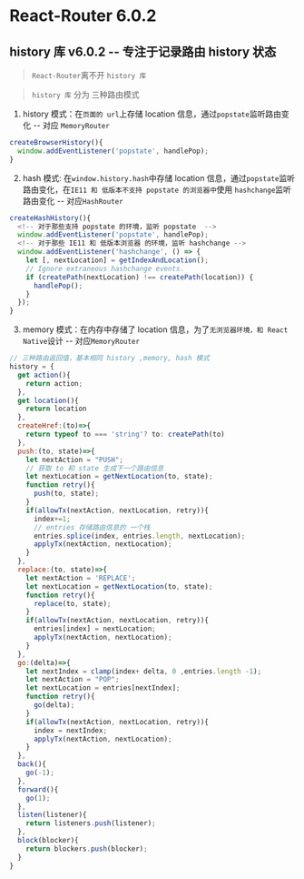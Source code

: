 # React-Router 6.0.2

## history 库 v6.0.2 -- 专注于记录路由 history 状态

  > `React-Router`离不开 `history 库`

  > `history 库` 分为 三种路由模式

1. history 模式：在`页面的 url`上存储 location 信息，通过`popstate`监听路由变化 -- 对应 `MemoryRouter`
  ```js
  createBrowserHistory(){
    window.addEventListener('popstate', handlePop);
  }
  ```
2. hash 模式: 在`window.history.hash`中存储 location 信息，通过`popstate`监听路由变化，在`IE11 和 低版本不支持 popstate 的浏览器中`使用 `hashchange`监听路由变化 -- 对应`HashRouter`
  ```js
  createHashHistory(){
    <!-- 对于那些支持 popstate 的环境，监听 popstate  -->
    window.addEventListener('popstate', handlePop);
    <!-- 对于那些 IE11 和 低版本浏览器 的环境，监听 hashchange -->
    window.addEventListener('hashchange', () => {
      let [, nextLocation] = getIndexAndLocation();
      // Ignore extraneous hashchange events.
      if (createPath(nextLocation) !== createPath(location)) {
        handlePop();
      }
    });
  }
  ```
3. memory 模式：在内存中存储了 location 信息，为了`无浏览器环境，和 React Native`设计 -- 对应`MemoryRouter`

```js
// 三种路由返回值，基本相同 history ,memory, hash 模式
history = {
  get action(){
    return action;
  },
  get location(){
    return location
  },
  createHref:(to)=>{
    return typeof to === 'string'? to: createPath(to)
  },
  push:(to, state)=>{
    let nextAction = "PUSH";
    // 获取 to 和 state 生成下一个路由信息
    let nextLocation = getNextLocation(to, state);
    function retry(){
      push(to, state);
    }
    if(allowTx(nextAction, nextLocation, retry)){
      index+=1;
      // entries 存储路由信息的 一个栈
      entries.splice(index, entries.length, nextLocation);
      applyTx(nextAction, nextLocation);
    }
  },
  replace:(to, state)=>{
    let nextAction = 'REPLACE';
    let nextLocation = getNextLocation(to, state);
    function retry(){
      replace(to, state);
    }
    if(allowTx(nextAction, nextLocation, retry)){
      entries[index] = nextLocation;
      applyTx(nextAction, nextLocation);
    }
  },
  go:(delta)=>{
    let nextIndex = clamp(index+ delta, 0 ,entries.length -1);
    let nextAction = "POP";
    let nextLocation = entries[nextIndex];
    function retry(){
      go(delta);
    }
    if(allowTx(nextAction, nextLocation, retry)){
      index = nextIndex;
      applyTx(nextAction, nextLocation);
    }
  },
  back(){
    go(-1);
  },
  forward(){
    go(1);
  },
  listen(listener){
    return listeners.push(listener);
  },
  block(blocker){
    return blockers.push(blocker);
  }
}
```